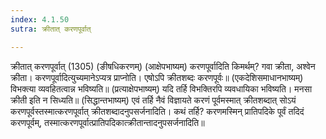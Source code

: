 ```yaml
---
index: 4.1.50
sutra: क्रीतात् करणपूर्वात्

---
```

 क्रीतात् करणपूर्वात् (1305) (ङीषधिकरणम्) (आक्षेपभाष्यम्) करणपूर्वादिति किमर्थम्? गवा क्रीता, अश्वेन क्रीता। करणपूर्वादित्युच्यमानेऽप्यत्र प्राप्नोति। एषोऽपि क्रीतशब्दः करणपूर्वः॥ (एकदेशिसमाधानभाष्यम्) विभक्त्या व्यवहितत्वान्न भविष्यति॥ (प्रत्याक्षेपभाष्यम्) यदि तर्हि विभक्तिरपि व्यवधायिका भविष्यति। मनसा क्रीती इति न सिध्यति॥ (सिद्धान्तभाष्यम्) एवं तर्हि नैवं विज्ञायते करणं पूर्वमस्मात् क्रीतशब्दात् सोऽयं करणपूर्वस्तस्मात्करणपूर्वात् क्रीतशब्दादनुपसर्जनादिति। कथं तर्हि? करणमस्मिन् प्रातिपदिके पूर्वं तदिदं करणपूर्वम्, तस्मात्करणपूर्वात्प्रातिपदिकात्क्रीतान्तादनुपसर्जनादिति॥ 
